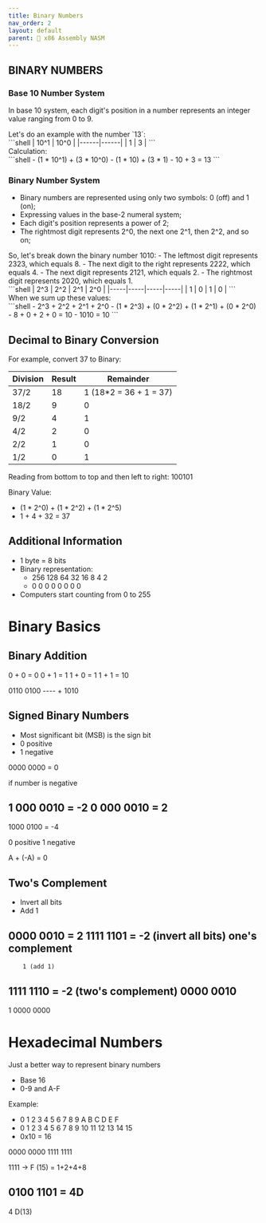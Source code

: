 ```yaml
---
title: Binary Numbers
nav_order: 2
layout: default
parent: 🔲 x86 Assembly NASM
---
```


## **BINARY NUMBERS**

### **Base 10 Number System**

In base 10 system, each digit's position in a number represents an integer value ranging from 0 to 9.

<div class="code-example" markdown="1">
Let's do an example with the number `13`:
</div>
```shell
| 10^1 | 10^0 |
|------|------|
|  1   |  3   |
```

<div class="code-example" markdown="1">
Calculation:
</div>
```shell
- (1 * 10^1) + (3 * 10^0)
- (1 * 10) + (3 * 1)
- 10 + 3 = 13
```

### **Binary Number System**

- Binary numbers are represented using only two symbols: 0 (off) and 1 (on);
- Expressing values in the base-2 numeral system;
- Each digit's position represents a power of 2;
- The rightmost digit represents 2^0, the next one 2^1, then 2^2, and so on;

<div class="code-example" markdown="1">
So, let's break down the binary number 1010:
- The leftmost digit represents 2323, which equals 8.
- The next digit to the right represents 2222, which equals 4.
- The next digit represents 2121, which equals 2.
- The rightmost digit represents 2020, which equals 1.
</div>
```shell
| 2^3 | 2^2 | 2^1 | 2^0 |
|-----|-----|-----|-----|
|  1  |  0  |  1  |  0  |
```

<div class="code-example" markdown="1">
When we sum up these values:
</div>
```shell
- 2^3 + 2^2 + 2^1 + 2^0
- (1 * 2^3) + (0 * 2^2) + (1 * 2^1) + (0 * 2^0)
- 8 + 0 + 2 + 0 = 10
- 1010 = 10
```

## Decimal to Binary Conversion

For example, convert 37 to Binary:

Division     | Result | Remainder
-------------|--------|----------
37/2         | 18     | 1 (18*2 = 36 + 1 = 37)
18/2         | 9      | 0
9/2          | 4      | 1
4/2          | 2      | 0
2/2          | 1      | 0
1/2          | 0      | 1

Reading from bottom to top and then left to right:
100101

Binary Value:
- (1 * 2^0) + (1 * 2^2) + (1 * 2^5)
- 1 + 4 + 32 = 37

## Additional Information

- 1 byte = 8 bits
- Binary representation:
  - 256 128 64 32 16 8 4 2
  - 0   0   0  0  0  0 0 0
- Computers start counting from 0 to 255

# Binary Basics

## Binary Addition
0 + 0 = 0
0 + 1 = 1
1 + 0 = 1
1 + 1 = 10

0110
0100
---- +
1010

## Signed Binary Numbers

- Most significant bit (MSB) is the sign bit
- 0 positive
- 1 negative

0000 0000 = 0

if number is negative

1 000 0010 = -2
0 000 0010 = 2
----------
1000 0100 = -4

0 positive
1 negative


A + (-A) = 0

## Two's Complement

- Invert all bits
- Add 1

0000 0010 = 2
1111 1101 = -2 (invert all bits) one's complement
---------
        1 (add 1)

   1111 1110 = -2 (two's complement)
   0000 0010
   ---------
1  0000 0000

# Hexadecimal Numbers

Just a better way to represent binary numbers

- Base 16
- 0-9 and A-F

Example:
- 0 1 2 3 4 5 6 7 8 9 A B C D E F
- 0 1 2 3 4 5 6 7 8 9 10 11 12 13 14 15
- 0x10 = 16

0000 0000
1111 1111

1111 -> F (15) = 1+2+4+8

0100 1101 = 4D
---------
4    D(13)